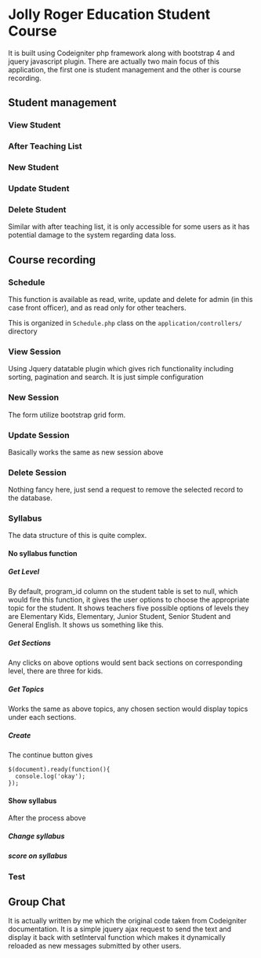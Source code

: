 # Jolly Roger Education Student Course

It is built using Codeigniter php framework along with bootstrap 4 and jquery javascript plugin.
There are actually two main focus of this application, the first one is student management and the other is course recording.

## Student management
### View Student
### After Teaching List
### New Student
### Update Student
### Delete Student
Similar with after teaching list, it is only accessible for some users as it has potential damage to the system regarding data loss.
## Course recording
### Schedule
This function is available as read, write, update and delete for admin (in this case front officer), and as read only for other teachers.

This is organized in `Schedule.php` class on the `application/controllers/` directory
### View Session
Using Jquery datatable plugin which gives rich functionality including sorting, pagination and search. It is just simple configuration
### New Session
The form utilize bootstrap grid form.
### Update Session
Basically works the same as new session above
### Delete Session
Nothing fancy here, just send a request to remove the selected record to the database.
### Syllabus
The data structure of this is quite complex.
#### No syllabus function
##### Get Level
By default, program_id column on the student table is set to null, which would fire this function, it gives the user options to choose the appropriate topic for the student. It shows teachers five possible options of levels they are Elementary Kids, Elementary, Junior Student, Senior Student and General English. It shows us something like this.
##### Get Sections
Any clicks on above options would sent back sections on corresponding level, there are three for kids.
##### Get Topics
Works the same as above topics, any chosen section would display topics under each sections.
##### Create
The continue button gives
```
$(document).ready(function(){
  console.log('okay');
});
```
#### Show syllabus
After the process above
##### Change syllabus
##### score on syllabus
### Test
## Group Chat
It is actually written by me which the original code taken from Codeigniter documentation. It is a simple jquery ajax request to send the text and display it back with setInterval function which makes it dynamically reloaded as new messages submitted by other users.

